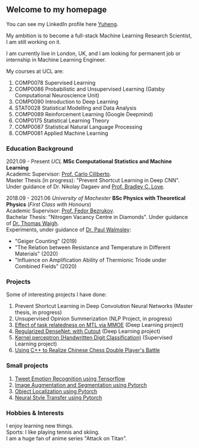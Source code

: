 ## Welcome to my homepage

You can see my LinkedIn profile here [Yuheng](https://www.linkedin.com/in/yuheng-jia-00200116b/).

My ambition is to become a full-stack Machine Learning Research Scientist, I am still working on it.

I am currently live in London, UK, and I am looking for permanent job or internship in Machine Learning Engineer.

My courses at UCL are:
1. COMP0078 Supervised Learning
2. COMP0086 Probabilistic and Unsupervised Learning (Gatsby Computational Neuroscience Unit)
3. COMP0090 Introduction to Deep Learning
4. STAT0028 Statistical Modelling and Data Analysis
5. COMP0089 Reinforcement Learning (Google Deepmind)
6. COMP0175 Statistical Learning Theory
7. COMP0087 Statistical Natural Language Processing
8. COMP0081 Applied Machine Learning

### Education Background

2021.09 - Present     _UCL_     **MSc Computational Statistics and Machine Learning**<br>
Academic Supervisor: [Prof. Carlo Ciliberto](https://cciliber.github.io/).<br>
Master Thesis (in progress): "Prevent Shortcut Learning in Deep CNN". Under guidance of Dr. Nikolay Dagaev and [Prof. Bradley C. Love](http://bradlove.org/).

2018.09 - 2021.06     _University of Machester_     **BSc Physics with Theoretical Physics** (_First Class with Honours_)<br>
Academic Supervisor: [Prof. Fedor Bezrukov](https://www.hep.manchester.ac.uk/u/bezrukov/).<br>
Bachelar Thesis: "Nitrogen Vacancy Centre in Diamonds". Under guidance of [Dr. Thomas Waigh](https://www.research.manchester.ac.uk/portal/t.a.waigh.html).<br>
Experiments, under guidance of [Dr. Paul Walmsley](https://www.research.manchester.ac.uk/portal/paul.walmsley.html):
- "Geiger Counting" (2019)
- "The Relation between Resistance and Temperature in Different Materials" (2020)
- "Influence on Amplification Ability of Thermionic Triode under Combined Fields" (2020)

### Projects 
Some of interesting projects I have done:
1. Prevent Shortcut Learning in Deep Convolution Neural Networks (Master thesis, in progress)
2. Unsupervised Opinion Summerization (NLP Project, in progress)
3. [Effect of task relatedness on MTL via MMOE](https://github.com/YHJYH/Machine_Learning/tree/main/projects/Multi%20Task%20Learning) (Deep Learning project)
4. [Regularized DenseNet: with Cutout](https://github.com/YHJYH/Machine_Learning/tree/main/projects/DenseNet%20%2B%20Cutout) (Deep Learning project)
5. [Kernel perceptron (Handwritten Digit Classification)](https://github.com/YHJYH/Machine_Learning/tree/main/projects/kernel_perceptron#kernel-perceptron-handwritten-digit-classification-comp0078-supervised-learning-coursework) (Supervised Learning project)
6. [Using C++ to Realize Chinese Chess Double Player's Battle](https://github.com/YHJYH/CPP-Chinese-Chess)

### Small projects
1. [Tweet Emotion Recognition using Tensorflow](https://github.com/YHJYH/Machine_Learning/blob/main/projects/Tweet_Emotion_Recognition.ipynb)
2. [Image Augmentation and Segmentation using Pytorch](https://github.com/YHJYH/Machine_Learning/blob/main/projects/Image_Segmentation_Pytorch.ipynb)
3. [Object Localization using Pytorch](https://github.com/YHJYH/Machine_Learning/blob/main/projects/Object_Localization_Pytorch.ipynb)
4. [Neural Style Transfer using Pytorch](https://github.com/YHJYH/Machine_Learning/blob/main/projects/Neural_Style_Transfer_using_Pytorch.ipynb)

### Hobbies & Interests
I enjoy learning new things.<br>
Sports: I like playing tennis and skiing.<br>
I am a huge fan of anime series "Attack on Titan".

